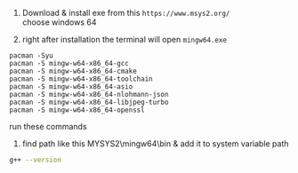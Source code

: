 1. Download & install exe from this 
`https://www.msys2.org/`  
choose windows 64  

2. right after installation the terminal will open
`mingw64.exe`  
```
pacman -Syu
pacman -S mingw-w64-x86_64-gcc
pacman -S mingw-w64-x86_64-cmake
pacman -S mingw-w64-x86_64-toolchain
pacman -S mingw-w64-x86_64-asio
pacman -S mingw-w64-x86_64-nlohmann-json
pacman -S mingw-w64-x86_64-libjpeg-turbo
pacman -S mingw-w64-x86_64-openssl
```
run these commands  

1. find path like this
MYSYS2\mingw64\bin
& add it to system variable path  
```bash
g++ --version
```  